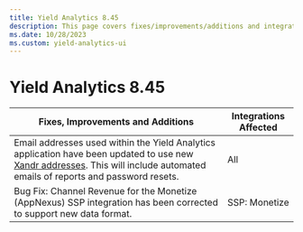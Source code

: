 ```yaml
---
title: Yield Analytics 8.45
description: This page covers fixes/improvements/additions and integrations affected in Yield Analytics 8.45.
ms.date: 10/28/2023
ms.custom: yield-analytics-ui
---
```


# Yield Analytics 8.45

| Fixes, Improvements and Additions | Integrations Affected |
|--|--|
| Email addresses used within the Yield Analytics application have been updated to use new [Xandr addresses](https://about.ads.microsoft.com/en-us/solutions/xandr/xandr-premium-programmatic-advertising). This will include automated emails of reports and password resets. | All |
| Bug Fix: Channel Revenue for the Monetize (AppNexus) SSP integration has been corrected to support new data format. | SSP: Monetize |
